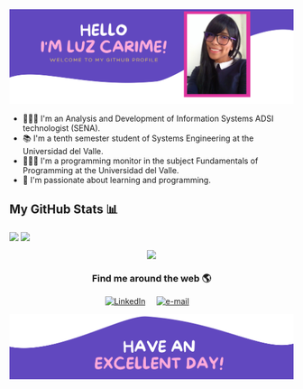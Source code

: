 
<img src="https://github.com/lclucumi/lclucumi/blob/main/images/header.png"  width="800px"/>

* 👩🏽‍🎓︎ I'm an Analysis and Development of Information Systems ADSI technologist (SENA).
* :books: I'm a tenth semester student of Systems Engineering at the Universidad del Valle.
* 👩🏽‍🏫︎ I'm a programming monitor in the subject Fundamentals of Programming at the Universidad del Valle.
* 🥰︎ I'm passionate about learning and programming.


## My GitHub Stats :bar_chart:

<a><img width="398" align="center" src="https://github-readme-stats.vercel.app/api?username=lclucumi&show_icons=true&theme=tokyonight" class="responsive" />
</a>
<a><img width="398" align="center" src="https://github-readme-stats.vercel.app/api/top-langs/?username=lclucumi&layout=compact&hide=html&theme=tokyonight" class="responsive"/></a>
<div align="center">
<a><img width="640" align="center" src="https://github-profile-summary-cards.vercel.app/api/cards/profile-details?username=lclucumi&theme=vue"></a></a>
</div>

<h3 align="center"> Find me around the web 🌎 </h3>
<p align="center">
    <!-- linkedin -->
    <a href="https://www.linkedin.com/in/luzcarime/"><img src="https://cdn4.iconfinder.com/data/icons/social-messaging-ui-color-shapes-2-free/128/social-linkedin-circle-512.png" width="60px" alt="LinkedIn"></a> &nbsp; &nbsp;
    <!-- gmail-->
    <a href="mailto:luz.lucumi@correounivalle.edu.co"><img src="https://i.pinimg.com/originals/84/7c/08/847c083cc09040091439e3c05d1fedde.png" width="20px" alt="e-mail"></a> &nbsp; &nbsp;
</p>

<img src="https://github.com/lclucumi/lclucumi/blob/main/images/footer.png"  width="800px"/>
